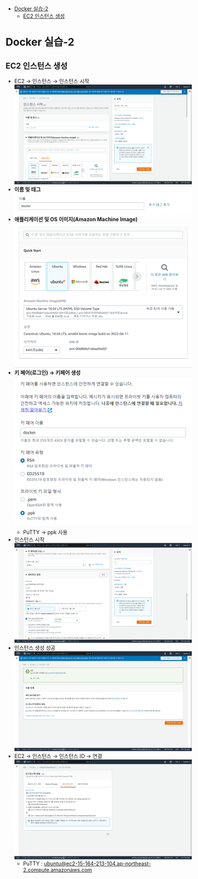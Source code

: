 - [Docker 실습-2](#docker-실습-2)
  - [EC2 인스턴스 생성](#ec2-인스턴스-생성)

# Docker 실습-2

## EC2 인스턴스 생성

- EC2 → 인스턴스 → 인스턴스 시작
  ![](imgs/img01.png)
- **이름 및 태그**
  ![](imgs/img02.png)
- **애플리케이션 및 OS 이미지(Amazon Machine Image)**
  ![](imgs/img03.png)
- **키 페어(로그인) → 키페어 생성**
  ![](imgs/img04.png)
  - PuTTY → ppk 사용
- 인스턴스 시작
  ![](imgs/img05.png)
- 인스턴스 생성 성공
  ![](imgs/img06.png)
- EC2 → 인스턴스 → 인스턴스 ID → 연결
  ![](imgs/img07.png)
  - PuTTY : ubuntu@ec2-15-164-213-104.ap-northeast-2.compute.amazonaws.com
